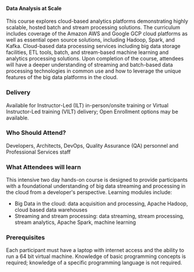 <!-- Cloud Computing IV for Developers -->


#### Data Analysis at Scale

This course explores cloud-based analytics platforms demonstrating highly scalable, hosted batch and stream processing solutions. The curriculum includes coverage of the Amazon AWS and Google GCP cloud platforms as well as essential open source solutions, including Hadoop, Spark, and Kafka. Cloud-based data processing services including big data storage facilities, ETL tools, batch, and stream-based machine learning and analytics processing solutions. Upon completion of the course, attendees will have a deeper understanding of streaming and batch-based data processing technologies in common use and how to leverage the unique features of the big data platforms in the cloud.


### Delivery

Available for Instructor-Led (ILT) in-person/onsite training or Virtual Instructor-Led training (VILT) delivery; Open Enrollment options may be available.


### Who Should Attend?

Developers, Architects, DevOps, Quality Assurance (QA) personnel and Professional Services staff


### What Attendees will learn

This intensive two day hands-on course is designed to provide participants with a foundational understanding of
big data streaming and processing in the cloud from a developer's perspective. Learning modules include:

- Big Data in the cloud: data acquisition and processing, Apache Hadoop, cloud based data warehouses
- Streaming and stream processing: data streaming, stream processing, stream analytics, Apache Spark, machine learning


### Prerequisites

Each participant must have a laptop with internet access and the ability to run a 64 bit virtual machine. Knowledge of
basic programming concepts is required; knowledge of a specific programming language is not required.



